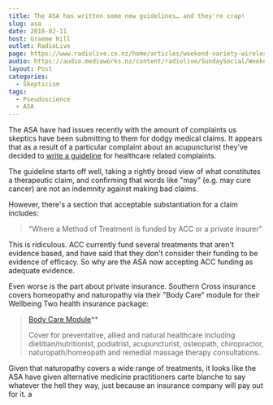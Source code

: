 ```yaml
---
title: The ASA has written some new guidelines… and they're crap!
slug: asa
date: 2018-02-11
host: Graeme Hill
outlet: RadioLive
page: https://www.radiolive.co.nz/home/articles/weekend-variety-wireless/2018/02/skeptical-thoughts---cannabis--the-asa-and-the-roundness-of-the-.html
audio: https://audio.mediaworks.nz/content/radiolive/SundaySocial/Weekend_Variety_Wireless_skeptics.mp3
layout: Post
categories:
  - Skepticism
tags:
  - Pseudoscience
  - ASA
---
```


The ASA have had issues recently with the amount of complaints us skeptics have been submitting to them for dodgy medical claims. It appears that as a result of a particular complaint about an acupuncturist they've decided to [write a guideline](http://www.asa.co.nz/codes/code-guidance-notes/guidance-note-advertising-health-services/) for healthcare related complaints.

<!-- more -->

The guideline starts off well, taking a rightly broad view of what constitutes a therapeutic claim, and confirming that words like "may" (e.g. may cure cancer) are not an indemnity against making bad claims.

However, there's a section that acceptable substantiation for a claim includes:

> "Where a Method of Treatment is funded by ACC or a private insurer"

This is ridiculous. ACC currently fund several treatments that aren't evidence based, and have said that they don't consider their funding to be evidence of efficacy. So why are the ASA now accepting ACC funding as adequate evidence.

Even worse is the part about private insurance. Southern Cross insurance covers homeopathy and naturopathy via their "Body Care" module for their Wellbeing Two health insurance package:

> [Body Care Module](https://www.southerncross.co.nz/society/buying-health-insurance/our-plans/wellbeing-two)\*\*
>
> Cover for preventative, allied and natural healthcare including dietitian/nutritionist, podiatrist, acupuncturist, osteopath, chiropractor, naturopath/homeopath and remedial massage therapy consultations.

Given that naturopathy covers a wide range of treatments, it looks like the ASA have given alternative medicine practitioners carte blanche to say whatever the hell they way, just because an insurance company will pay out for it.
a

